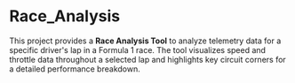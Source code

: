 # Race_Analysis
This project provides a **Race Analysis Tool** to analyze telemetry data for a specific driver's lap in a Formula 1 race. The tool visualizes speed and throttle data throughout a selected lap and highlights key circuit corners for a detailed performance breakdown.
